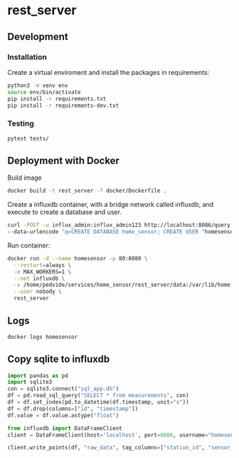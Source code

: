 # rest_server

## Development

### Installation

Create a virtual enviroment and install the packages in requirements:

```bash
python3 -m venv env
source env/bin/activate
pip install -r requirements.txt
pip install -r requirements-dev.txt
```

### Testing

```bash
pytest tests/
```

## Deployment with Docker

Build image

```bash
docker build -t rest_server -f docker/Dockerfile .
```

Create a influxdb container, with a bridge network called influxdb,
and execute to create a database and user.

```bash
curl -POST -u influx_admin:influx_admin123 http://localhost:8086/query \
--data-urlencode "q=CREATE DATABASE home_sensor; CREATE USER "homesensor" WITH PASSWORD 'homesensor123'; GRANT ALL ON "home_sensor" TO "homesensor""
```

Run container:

```bash
docker run -d --name homesensor -p 80:8080 \
  --restart=always \
  -e MAX_WORKERS=1 \
  --net influxdb \
  -v /home/pedvide/services/home_sensor/rest_server/data:/var/lib/home-sensor \
  --user nobody \
  rest_server
```

## Logs

```bash
docker logs homesensor
```

## Copy sqlite to influxdb

```python
import pandas as pd
import sqlite3
con = sqlite3.connect("sql_app.db")
df = pd.read_sql_query("SELECT * from measurements", con)
df = df.set_index(pd.to_datetime(df.timestamp, unit="s"))
df = df.drop(columns=["id", "timestamp"])
df.value = df.value.astype("float")

from influxdb import DataFrameClient
client = DataFrameClient(host='localhost', port=8086, username="homesensor", password="", database="home_sensor")

client.write_points(df, "raw_data", tag_columns=["station_id", "sensor_id", "magnitude_id"], field_columns=["value"], time_precision="s", batch_size=1000)
```
